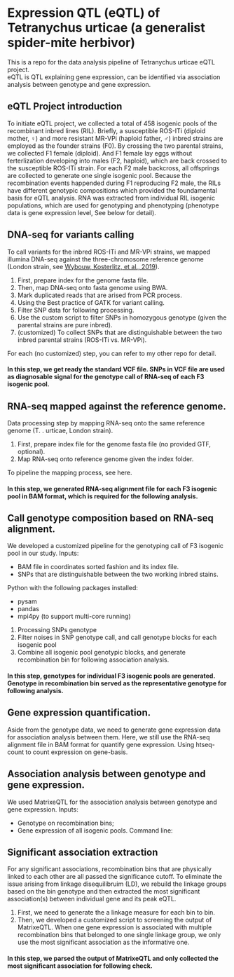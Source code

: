 # Expression QTL (eQTL) of Tetranychus urticae (a generalist spider-mite herbivor)
This is a repo for the data analysis pipeline of Tetranychus urticae eQTL project. </br>
eQTL is QTL explaining gene expression, can be identified via association analysis between genotype and gene expression.

## eQTL Project introduction
  To initiate eQTL project, we collected a total of 458 isogenic pools of the recombinant inbred lines (RIL). Briefly, a susceptible ROS-ITi (diploid mother, ♀) and more resistant MR-VPi (haploid father, ♂) inbred strains are employed as the founder strains (F0). By crossing the two parental strains, we collected F1 female (diploid). And F1 female lay eggs without ferterlization developing into males (F2, haploid), which are back crossed to the susceptible ROS-ITi strain. For each F2 male backcross, all offsprings are collected to generate one single isogenic pool. 
  Because the recombination events happended during F1 reproducing F2 male, the  RILs have different genotypic compositions which provided the foundamental basis for eQTL analysis. RNA was extracted from individual RIL isogenic populations, which are used for genotyping and phenotyping (phenotype data is gene expression level, See below for detail). 
  
## DNA-seq for variants calling
To call variants for the inbred ROS-ITi and MR-VPi strains, we mapped illumina DNA-seq against the three-chromosome reference genome (London strain, see [Wybouw, Kosterlitz, et al., 2019](https://academic.oup.com/genetics/article/211/4/1409/5931522)). 
1. First, prepare index for the genome fasta file.
2. Then, map DNA-seq onto fasta genome using BWA.
3. Mark duplicated reads that are arised from PCR process.
4. Using the Best practice of GATK for variant calling. 
5. Filter SNP data for following processing.
6. Use the custom script to filter SNPs in homozygous genotype (given the parental strains are pure inbred).
7. (customized) To collect SNPs that are distinguishable between the two inbred parental strains (ROS-ITi vs. MR-VPi).

For each (no customized) step, you can refer to my other repo for detail. 

#### In this step, we get ready the standard VCF file. SNPs in VCF file are used as diagnosable signal for the genotype call of RNA-seq of each F3 isogenic pool. 

## RNA-seq mapped against the reference genome. 
Data processing step by mapping RNA-seq onto the same reference genome (T. . urticae, London strain). 
1. First, prepare index file for the genome fasta file (no provided GTF, optional).
2. Map RNA-seq onto reference genome given the index folder. 

To pipeline the mapping process, see here. 

#### In this step, we generated RNA-seq alignment file for each F3 isogenic pool in BAM format, which is required for the following analysis. 

## Call genotype composition based on RNA-seq alignment.
We developed a customized pipeline for the genotyping call of F3 isogenic pool in our study. 
Inputs:
- BAM file in coordinates sorted fashion and its index file.
- SNPs that are distinguishable between the two working inbred stains. 

Python with the following packages installed:
- pysam
- pandas
- mpi4py (to support multi-core running)

1. Processing SNPs genotype
2. Filter noises in SNP genotype call, and call genotype blocks for each isogenic pool
3. Combine all isogenic pool genotypic blocks, and generate recombination bin for following association analysis. 

#### In this step, genotypes for individual F3 isogenic pools are generated. Genotype in recombination bin served as the representative genotype for following analysis. 

## Gene expression quantification.
Aside from the genotype data, we need to generate gene expression data for association analysis between them. 
Here, we still use the RNA-seq alignment file in BAM format for quantify gene expression. 
Using htseq-count to count expression on gene-basis. 

## Association analysis between genotype and gene expression.
We used MatrixeQTL for the association analysis between genotype and gene expression. 
Inputs:
- Genotype on recombination bins;
- Gene expression of all isogenic pools.
Command line:

## Significant association extraction
For any significant associations, recombination bins that are physically linked to each other are all passed the significance cutoff. To eliminate the issue arising from linkage disequilibruim (LD), we rebuild the linkage groups based on the bin genotype and then extracted the most significant association(s) between individual gene and its peak eQTL. 

1. First, we need to generate the a linkage measure for each bin to bin. 
2. Then, we developed a customized script to screening the output of MatrixeQTL. When one gene expression is associated with multiple recombination bins that belonged to one single linkage group, we only use the most significant association as the informative one. 

#### In this step, we parsed the output of MatrixeQTL and only collected the most significant association for following check. 




